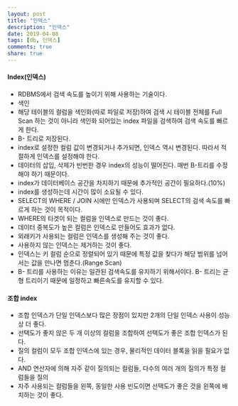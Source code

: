 ```yaml
---
layout: post
title: "인덱스"
description: "인덱스"
date: 2019-04-08
tags: [db, 인덱스]
comments: true
share: true
---
```


#### Index(인덱스)
* RDBMS에서 검색 속도를 높이기 위해 사용하는 기술이다.
* 색인
* 해당 테이블의 컬럼을 색인화(따로 파일로 저장)하여 검색 시 테이블 전체를 Full Scan 하는 것이 아니라 색인화 되어있는 index 파일을 검색하여 검색 속도를 빠르게 한다.
* B- 트리로 저장된다.
* index로 설정한 컬럼 값이 변경되거나 추가되면, 인덱스 역시 변경된다. 따라서 적절하게 인덱스를 설정해야 한다.
* 데이터의 삽입, 삭제가 빈번한 경우 index의 성능이 떨어진다. 매번 B-트리를 수정해야 하기 때문이다.
* index가 데이터베이스 공간을 차지하기 때문에 추가적인 공간이 필요하다.(10%)
* index를 생성하는데 시간이 많이 소요될 수 있다.
* SELECT의 WHERE / JOIN 시에만 인덱스가 사용되며 SELECT의 검색 속도를 빠르게 하는 것이 목적이다.
* WHERE의 타겟이 되는 컬럼을 인덱스로 만드는 것이 좋다.
* 데이터 중복도가 높은 컬럼은 인덱스로 만들어도 효과가 없다.
* 외래키가 사용되는 컬럼은 인덱스를 생성해 주는 것이 좋다.
* 사용하지 않는 인덱스는 제거하는 것이 좋다.
* 인덱스는 키 컬럼 순으로 정렬되어 있기 때문에 특정 값을 찾다가 해당 범위를 넘어서는 값을 만나면 멈춘다.(Range Scan)
* B- 트리를 사용하는 이유는 일관된 검색속도를 유지하기 위해서이다. B- 트리는 균형 트리이기 때문에 일정하고 빠른속도를 유지할 수 있다.

#### 조합 index
* 조합 인덱스가 단일 인덱스보다 많은 장점이 있지만 2개의 단일 인덱스 사용이 성능 상 더 좋다.
* 선택도가 좋지 않은 두 개 이상의 컬럼을 조합하여 선택도가 좋은 조합 인덱스가 된다.
* 질의 컬럼이 모두 조합 인덱스에 있는 경우, 물리적인 데이터 블록을 읽을 필요가 없다.
* AND 연산자에 의해 자주 같이 질의되는 컬럼들, 다수의 여러 개의 질의가 특정 컬럼들을 질의
* 자주 사용되는 컬럼들을 왼쪽, 동일한 사용 빈도이면 선택도가 좋은 것을 왼쪽에 배치하는 것이 좋다.